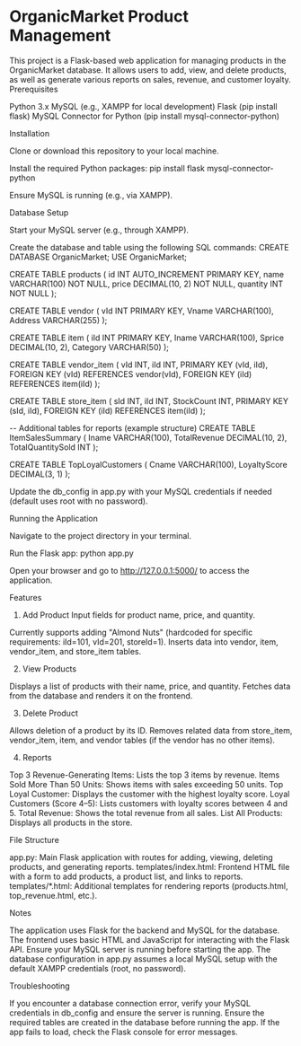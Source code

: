 # OrganicMarket Product Management
This project is a Flask-based web application for managing products in the OrganicMarket database. It allows users to add, view, and delete products, as well as generate various reports on sales, revenue, and customer loyalty.
Prerequisites

Python 3.x
MySQL (e.g., XAMPP for local development)
Flask (pip install flask)
MySQL Connector for Python (pip install mysql-connector-python)

Installation

Clone or download this repository to your local machine.

Install the required Python packages:
pip install flask mysql-connector-python


Ensure MySQL is running (e.g., via XAMPP).


Database Setup

Start your MySQL server (e.g., through XAMPP).

Create the database and table using the following SQL commands:
CREATE DATABASE OrganicMarket;
USE OrganicMarket;

CREATE TABLE products (
id INT AUTO_INCREMENT PRIMARY KEY,
name VARCHAR(100) NOT NULL,
price DECIMAL(10, 2) NOT NULL,
quantity INT NOT NULL
);

CREATE TABLE vendor (
vId INT PRIMARY KEY,
Vname VARCHAR(100),
Address VARCHAR(255)
);

CREATE TABLE item (
iId INT PRIMARY KEY,
Iname VARCHAR(100),
Sprice DECIMAL(10, 2),
Category VARCHAR(50)
);

CREATE TABLE vendor_item (
vId INT,
iId INT,
PRIMARY KEY (vId, iId),
FOREIGN KEY (vId) REFERENCES vendor(vId),
FOREIGN KEY (iId) REFERENCES item(iId)
);

CREATE TABLE store_item (
sId INT,
iId INT,
StockCount INT,
PRIMARY KEY (sId, iId),
FOREIGN KEY (iId) REFERENCES item(iId)
);

-- Additional tables for reports (example structure)
CREATE TABLE ItemSalesSummary (
Iname VARCHAR(100),
TotalRevenue DECIMAL(10, 2),
TotalQuantitySold INT
);

CREATE TABLE TopLoyalCustomers (
Cname VARCHAR(100),
LoyaltyScore DECIMAL(3, 1)
);


Update the db_config in app.py with your MySQL credentials if needed (default uses root with no password).


Running the Application

Navigate to the project directory in your terminal.

Run the Flask app:
python app.py


Open your browser and go to http://127.0.0.1:5000/ to access the application.


Features
1. Add Product
Input fields for product name, price, and quantity.








Currently supports adding "Almond Nuts" (hardcoded for specific requirements: iId=101, vId=201, storeId=1).
Inserts data into vendor, item, vendor_item, and store_item tables.

2. View Products










Displays a list of products with their name, price, and quantity.
Fetches data from the database and renders it on the frontend.

3. Delete Product















Allows deletion of a product by its ID.
Removes related data from store_item, vendor_item, item, and vendor tables (if the vendor has no other items).

4. Reports













Top 3 Revenue-Generating Items: Lists the top 3 items by revenue.
Items Sold More Than 50 Units: Shows items with sales exceeding 50 units.
Top Loyal Customer: Displays the customer with the highest loyalty score.
Loyal Customers (Score 4–5): Lists customers with loyalty scores between 4 and 5.
Total Revenue: Shows the total revenue from all sales.
List All Products: Displays all products in the store.

File Structure

app.py: Main Flask application with routes for adding, viewing, deleting products, and generating reports.
templates/index.html: Frontend HTML file with a form to add products, a product list, and links to reports.
templates/*.html: Additional templates for rendering reports (products.html, top_revenue.html, etc.).

Notes

The application uses Flask for the backend and MySQL for the database.
The frontend uses basic HTML and JavaScript for interacting with the Flask API.
Ensure your MySQL server is running before starting the app.
The database configuration in app.py assumes a local MySQL setup with the default XAMPP credentials (root, no password).

Troubleshooting

If you encounter a database connection error, verify your MySQL credentials in db_config and ensure the server is running.
Ensure the required tables are created in the database before running the app.
If the app fails to load, check the Flask console for error messages.
